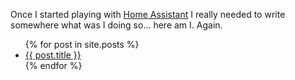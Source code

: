 Once I started playing with <a href="https://www.home-assistant.io">Home Assistant</a> I really needed to write somewhere what was I doing so... here am I. Again.

<ul>
  {% for post in site.posts %}
    <li>
      <a href="/blog{{ post.url }}">{{ post.title }}</a>
    </li>
  {% endfor %}
</ul>
